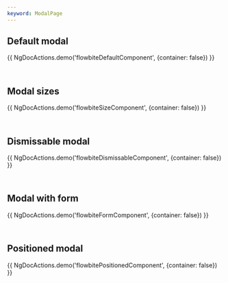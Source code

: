 ```yaml
---
keyword: ModalPage
---
```


## Default modal

{{ NgDocActions.demo('flowbiteDefaultComponent', {container: false}) }}

```html file="./_default.component.ts"#L16-L38 group="default" name="html"

```

```typescript file="./_default.component.ts"#L1-L7 group="default" name="typescript"

```

## Modal sizes

{{ NgDocActions.demo('flowbiteSizeComponent', {container: false}) }}

```html file="./_size.component.ts"#L16-L115 group="size" name="html"

```

```typescript file="./_size.component.ts"#L1-L7 group="size" name="typescript"

```

## Dismissable modal

{{ NgDocActions.demo('flowbiteDismissableComponent', {container: false}) }}

```html file="./_dismissable.component.ts"#L16-L40 group="dismissable" name="html"

```

```typescript file="./_dismissable.component.ts"#L1-L7 group="dismissable" name="typescript"

```

## Modal with form

{{ NgDocActions.demo('flowbiteFormComponent', {container: false}) }}

```html file="./_form.component.ts"#L10-L85 group="form" name="html"

```

```typescript file="./_form.component.ts"#L1-L1 group="form" name="typescript"

```

## Positioned modal

{{ NgDocActions.demo('flowbitePositionedComponent', {container: false}) }}

```html file="./_positioned.component.ts"#L16-L41 group="positioned" name="html"

```

```typescript file="./_positioned.component.ts"#L1-L7 group="positioned" name="typescript"

```
